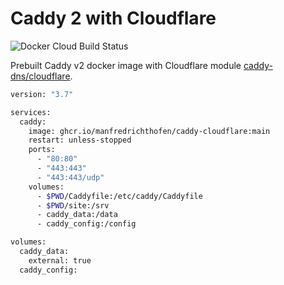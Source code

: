 # Caddy 2 with Cloudflare

![Docker Cloud Build Status](https://img.shields.io/github/actions/workflow/status/ManfredRichthofen/caddy-cloudflare/Docker.yml)

Prebuilt Caddy v2 docker image with Cloudflare module [caddy-dns/cloudflare](https://github.com/caddy-dns/cloudflare). 

```sh
version: "3.7"

services:
  caddy:
    image: ghcr.io/manfredrichthofen/caddy-cloudflare:main
    restart: unless-stopped
    ports:
      - "80:80"
      - "443:443"
      - "443:443/udp"
    volumes:
      - $PWD/Caddyfile:/etc/caddy/Caddyfile
      - $PWD/site:/srv
      - caddy_data:/data
      - caddy_config:/config

volumes:
  caddy_data:
    external: true
  caddy_config:
```
